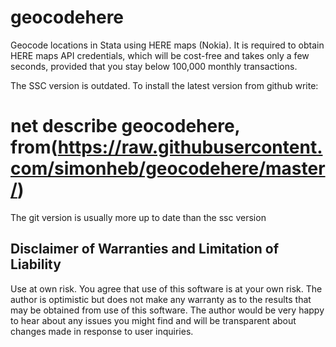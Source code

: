 # geocodehere


Geocode locations in Stata using HERE maps (Nokia). It is required to obtain HERE maps API credentials, which will be
cost-free and takes only a few seconds, provided that you stay below 100,000 monthly transactions.

The SSC version is outdated. To install the latest version from github write:
# net describe geocodehere, from(https://raw.githubusercontent.com/simonheb/geocodehere/master/)


The git version is usually more up to date than the ssc version


## Disclaimer of Warranties and Limitation of Liability
Use at own risk. You agree that use of this software is at your own risk. The author is optimistic but does not make any warranty as to the results that may be obtained from use of this software. The author would be very happy to hear about any issues you might find and will be transparent about changes made in response to user inquiries.

